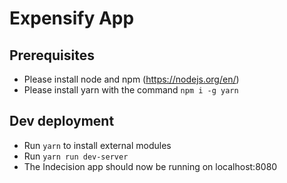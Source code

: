 # Expensify App

## Prerequisites

- Please install node and npm (https://nodejs.org/en/)
- Please install yarn with the command `npm i -g yarn`

## Dev deployment

- Run `yarn` to install external modules
- Run `yarn run dev-server`
- The Indecision app should now be running on localhost:8080
